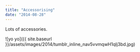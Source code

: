 ```yaml
---
title: "Accessorising"
date: "2014-08-28"
---
```


Lots of accessories.

![yo yo]({{ site.baseurl }}/assets/images/2014/tumblr_inline_nav5vvmqwH1qlj3bd.jpg)
